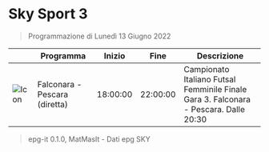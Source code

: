 # Sky Sport 3
> Programmazione di Lunedì 13 Giugno 2022

||Programma|Inizio|Fine|Descrizione|
|---|---|---|---|---|
|![Icon](https://guidatv.sky.it/uuid/50fab68e-2263-4230-b2cc-3181b0621068/cover?md5ChecksumParam=a6cba3037191f99a521ff51ea9c7ca41)|Falconara - Pescara (diretta)|18:00:00|22:00:00|Campionato Italiano Futsal Femminile Finale Gara 3. Falconara - Pescara. Dalle 20:30



 > epg-it 0.1.0, MatMasIt - Dati epg SKY
